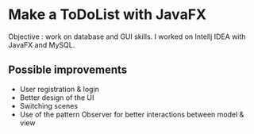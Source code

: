 # Make a ToDoList with JavaFX
Objective : work on database and GUI skills.
I worked on Intellj IDEA with JavaFX and MySQL.

## Possible improvements
- User registration & login
- Better design of the UI
- Switching scenes
- Use of the pattern Observer for better interactions between model & view
